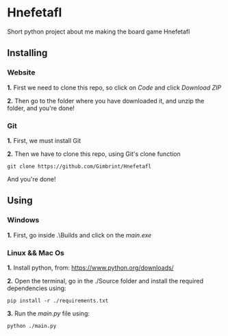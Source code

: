 # Hnefetafl
Short python project about me making the board game Hnefetafl

## Installing

### Website

**1.** First we need to clone this repo, so click on *Code* and click *Download ZIP*

**2.** Then go to the folder where you have downloaded it, and unzip the folder, and you're done!

### Git

**1.** First, we must install Git

**2.** Then we have to clone this repo, using Git's clone function
```
git clone https://github.com/Gimbrint/Hnefetafl
```
And you're done!

## Using

### Windows

**1.** First, go inside .\Builds and click on the *main.exe*

### Linux && Mac Os

**1.** Install python, from: https://www.python.org/downloads/

**2.** Open the terminal, go in the ./Source folder and install the required dependencies using:
```
pip install -r ./requirements.txt
```

**3.** Run the *main.py* file using:
```
python ./main.py
```